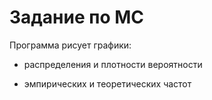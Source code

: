 # Задание по МС

Программа рисует графики:

- распределения и плотности вероятности

- эмпирических и теоретических частот
